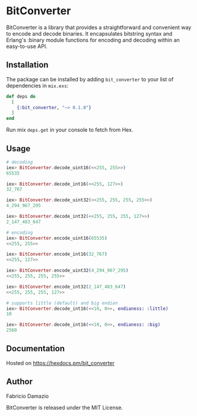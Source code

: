 # BitConverter

BitConverter is a library that provides a straightforward and convenient way to encode and decode binaries. It encapsulates bitstring syntax and Erlang's :binary module functions for encoding and decoding within an easy-to-use API.

## Installation

The package can be installed by adding `bit_converter` to your list of dependencies in `mix.exs`:

```elixir
def deps do
  [
    {:bit_converter, "~> 0.1.0"}
  ]
end
```

Run mix `deps.get` in your console to fetch from Hex.

## Usage

```elixir
# decoding
iex> BitConverter.decode_uint16(<<255, 255>>)
65535

iex> BitConverter.decode_int16(<<255, 127>>)
32_767

iex> BitConverter.decode_uint32(<<255, 255, 255, 255>>)
4_294_967_295

iex> BitConverter.decode_int32(<<255, 255, 255, 127>>)
2_147_483_647

# encoding
iex> BitConverter.encode_uint16(65535)
<<255, 255>>

iex> BitConverter.encode_int16(32_767)
<<255, 127>>

iex> BitConverter.encode_uint32(4_294_967_295)
<<255, 255, 255, 255>>

iex> BitConverter.encode_int32(2_147_483_647)
<<255, 255, 255, 127>>

# supports little (default) and big endian
iex> BitConverter.decode_int16(<<10, 0>>, endianess: :little)
10

iex> BitConverter.decode_int16(<<10, 0>>, endianess: :big)
2560
```

## Documentation
Hosted on https://hexdocs.pm/bit_converter

## Author
Fabricio Damazio

BitConverter is released under the MIT License.
